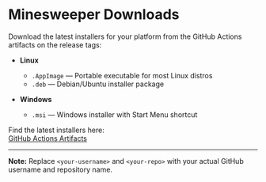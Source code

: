 # Minesweeper Downloads

Download the latest installers for your platform from the GitHub Actions artifacts on the release tags:

- **Linux**  
  - `.AppImage` — Portable executable for most Linux distros  
  - `.deb` — Debian/Ubuntu installer package  

- **Windows**  
  - `.msi` — Windows installer with Start Menu shortcut  

Find the latest installers here:  
[GitHub Actions Artifacts]((https://github.com/Payton-Chenault/Minesweeper-Java/actions))

---

**Note:** Replace `<your-username>` and `<your-repo>` with your actual GitHub username and repository name.

